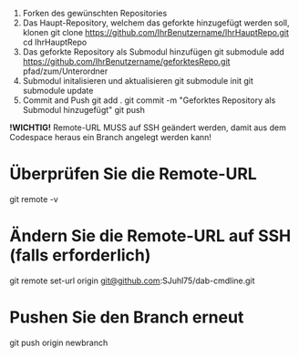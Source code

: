 1. Forken des gewünschten Repositories
2. Das Haupt-Repository, welchem das geforkte hinzugefügt werden soll, klonen
   git clone https://github.com/IhrBenutzername/IhrHauptRepo.git
   cd IhrHauptRepo
3. Das geforkte Repository als Submodul hinzufügen
   git submodule add https://github.com/IhrBenutzername/geforktesRepo.git pfad/zum/Unterordner
4. Submodul initalisieren und aktualisieren
   git submodule init
   git submodule update
5. Commit and Push
   git add .
   git commit -m "Geforktes Repository als Submodul hinzugefügt"
   git push

**!WICHTIG!** 
Remote-URL MUSS auf SSH geändert werden, damit aus dem Codespace heraus ein Branch angelegt werden kann!
# Überprüfen Sie die Remote-URL
git remote -v

# Ändern Sie die Remote-URL auf SSH (falls erforderlich)
git remote set-url origin git@github.com:SJuhl75/dab-cmdline.git

# Pushen Sie den Branch erneut
git push origin newbranch